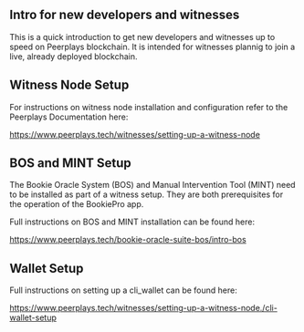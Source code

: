 Intro for new developers and witnesses
------------------------

This is a quick introduction to get new developers and witnesses up to speed on Peerplays blockchain. It is intended for witnesses plannig to join a live, already deployed blockchain.

Witness Node Setup
-----------------
For instructions on witness node installation and configuration refer to the Peerplays Documentation here:

https://www.peerplays.tech/witnesses/setting-up-a-witness-node

 
BOS and MINT Setup
-----------------
The Bookie Oracle System (BOS) and Manual Intervention Tool (MINT) need to be installed as part of a witness setup.
They are both prerequisites for the operation of the BookiePro app.

Full instructions on BOS and MINT installation can be found here:

https://www.peerplays.tech/bookie-oracle-suite-bos/intro-bos


Wallet Setup
-----------------
Full instructions on setting up a cli_wallet can be found here:

https://www.peerplays.tech/witnesses/setting-up-a-witness-node./cli-wallet-setup
